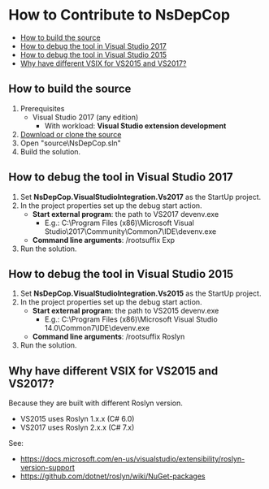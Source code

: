 # How to Contribute to NsDepCop
  * [How to build the source](#how-to-build-the-source)
  * [How to debug the tool in Visual Studio 2017](#how-to-debug-the-tool-in-visual-studio-2017)
  * [How to debug the tool in Visual Studio 2015](#how-to-debug-the-tool-in-visual-studio-2015)
  * [Why have different VSIX for VS2015 and VS2017?](#why-have-different-vsix-for-vs2015-and-vs2017)

## How to build the source
1. Prerequisites
   * Visual Studio 2017 (any edition)
     * With workload: **Visual Studio extension development**
1. [Download or clone the source](https://github.com/realvizu/NsDepCop)
1. Open "source\NsDepCop.sln"
1. Build the solution.

## How to debug the tool in Visual Studio 2017
1. Set **NsDepCop.VisualStudioIntegration.Vs2017** as the StartUp project.
1. In the project properties set up the debug start action.
   * **Start external program**: the path to VS2017 devenv.exe
     * E.g.: C:\Program Files (x86)\Microsoft Visual Studio\2017\Community\Common7\IDE\devenv.exe
   * **Command line arguments**: /rootsuffix Exp 
1. Run the solution.

## How to debug the tool in Visual Studio 2015
1. Set **NsDepCop.VisualStudioIntegration.Vs2015** as the StartUp project.
1. In the project properties set up the debug start action.
   * **Start external program**: the path to VS2015 devenv.exe
     * E.g.: C:\Program Files (x86)\Microsoft Visual Studio 14.0\Common7\IDE\devenv.exe
   * **Command line arguments**: /rootsuffix Roslyn 
1. Run the solution.

## Why have different VSIX for VS2015 and VS2017?
Because they are built with different Roslyn version.
* VS2015 uses Roslyn 1.x.x (C# 6.0)
* VS2017 uses Roslyn 2.x.x (C# 7.x)

See:
* https://docs.microsoft.com/en-us/visualstudio/extensibility/roslyn-version-support
* https://github.com/dotnet/roslyn/wiki/NuGet-packages
